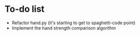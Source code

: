 # To-do list

- Refactor hand.py (it's starting to get to spaghetti-code point)
- Implement the hand strength comparison algorithm
